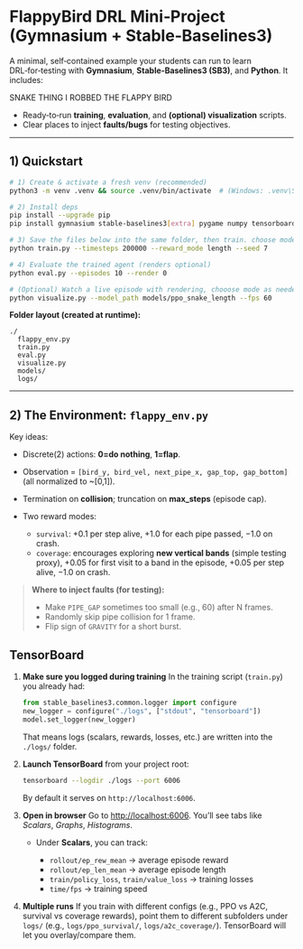 # FlappyBird DRL Mini‑Project (Gymnasium + Stable‑Baselines3)

A minimal, self‑contained example your students can run to learn DRL‑for‑testing with **Gymnasium**, **Stable‑Baselines3 (SB3)**, and **Python**. It includes:

SNAKE THING I ROBBED THE FLAPPY BIRD

* Ready‑to‑run **training**, **evaluation**, and **(optional) visualization** scripts.
* Clear places to inject **faults/bugs** for testing objectives.

---

## 1) Quickstart

```bash
# 1) Create & activate a fresh venv (recommended)
python3 -m venv .venv && source .venv/bin/activate  # (Windows: .venv\Scripts\activate) activate.bat

# 2) Install deps
pip install --upgrade pip
pip install gymnasium stable-baselines3[extra] pygame numpy tensorboard

# 3) Save the files below into the same folder, then train. choose mode if needed:
python train.py --timesteps 200000 --reward_mode length --seed 7

# 4) Evaluate the trained agent (renders optional)
python eval.py --episodes 10 --render 0

# (Optional) Watch a live episode with rendering, chooose mode as needed
python visualize.py --model_path models/ppo_snake_length --fps 60 
```

**Folder layout (created at runtime):**

```
./
  flappy_env.py
  train.py
  eval.py
  visualize.py
  models/
  logs/
```

---

## 2) The Environment: `flappy_env.py`

Key ideas:

* Discrete(2) actions: **0=do nothing**, **1=flap**.
* Observation = `[bird_y, bird_vel, next_pipe_x, gap_top, gap_bottom]` (all normalized to \~\[0,1]).
* Termination on **collision**; truncation on **max\_steps** (episode cap).
* Two reward modes:

  * `survival`: +0.1 per step alive, +1.0 for each pipe passed, −1.0 on crash.
  * `coverage`: encourages exploring **new vertical bands** (simple testing proxy), +0.05 for first visit to a band in the episode, +0.05 per step alive, −1.0 on crash.


> **Where to inject faults (for testing):**
>
> * Make `PIPE_GAP` sometimes too small (e.g., 60) after N frames.
> * Randomly skip pipe collision for 1 frame.
> * Flip sign of `GRAVITY` for a short burst.

## TensorBoard

1. **Make sure you logged during training**
   In the training script (`train.py`) you already had:

   ```python
   from stable_baselines3.common.logger import configure
   new_logger = configure("./logs", ["stdout", "tensorboard"])
   model.set_logger(new_logger)
   ```

   That means logs (scalars, rewards, losses, etc.) are written into the `./logs/` folder.

2. **Launch TensorBoard** from your project root:

   ```bash
   tensorboard --logdir ./logs --port 6006
   ```

   By default it serves on `http://localhost:6006`.

3. **Open in browser**
   Go to [http://localhost:6006](http://localhost:6006). You’ll see tabs like *Scalars*, *Graphs*, *Histograms*.

   * Under **Scalars**, you can track:

     * `rollout/ep_rew_mean` → average episode reward
     * `rollout/ep_len_mean` → average episode length
     * `train/policy_loss`, `train/value_loss` → training losses
     * `time/fps` → training speed

4. **Multiple runs**
   If you train with different configs (e.g., PPO vs A2C, survival vs coverage rewards), point them to different subfolders under `logs/` (e.g., `logs/ppo_survival/`, `logs/a2c_coverage/`). TensorBoard will let you overlay/compare them.

